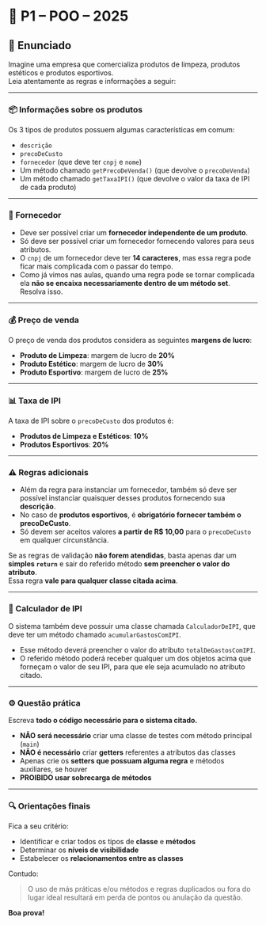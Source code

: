 # 📘 P1 – POO – 2025

## 📝 Enunciado

Imagine uma empresa que comercializa produtos de limpeza, produtos estéticos e produtos esportivos.  
Leia atentamente as regras e informações a seguir:

---

### 📦 Informações sobre os produtos

Os 3 tipos de produtos possuem algumas características em comum:

- `descrição`
- `precoDeCusto`
- `fornecedor` (que deve ter `cnpj` e `nome`)
- Um método chamado `getPrecoDeVenda()` (que devolve o `precoDeVenda`)
- Um método chamado `getTaxaIPI()` (que devolve o valor da taxa de IPI de cada produto)

---

### 👷 Fornecedor

- Deve ser possível criar um **fornecedor independente de um produto**.
- Só deve ser possível criar um fornecedor fornecendo valores para seus atributos.
- O `cnpj` de um fornecedor deve ter **14 caracteres**, mas essa regra pode ficar mais complicada com o passar do tempo.
- Como já vimos nas aulas, quando uma regra pode se tornar complicada ela **não se encaixa necessariamente dentro de um método set**. Resolva isso.

---

### 💰 Preço de venda

O preço de venda dos produtos considera as seguintes **margens de lucro**:

- **Produto de Limpeza**: margem de lucro de **20%**
- **Produto Estético**: margem de lucro de **30%**
- **Produto Esportivo**: margem de lucro de **25%**

---

### 📊 Taxa de IPI

A taxa de IPI sobre o `precoDeCusto` dos produtos é:

- **Produtos de Limpeza e Estéticos**: **10%**
- **Produtos Esportivos**: **20%**

---

### ⚠️ Regras adicionais

- Além da regra para instanciar um fornecedor, também só deve ser possível instanciar quaisquer desses produtos fornecendo sua **descrição**.
- No caso de **produtos esportivos**, é **obrigatório fornecer também o precoDeCusto**.
- Só devem ser aceitos valores **a partir de R$ 10,00** para o `precoDeCusto` em qualquer circunstância.

Se as regras de validação **não forem atendidas**, basta apenas dar um **simples `return`** e sair do referido método **sem preencher o valor do atributo**.  
Essa regra **vale para qualquer classe citada acima**.

---

### 🧮 Calculador de IPI

O sistema também deve possuir uma classe chamada `CalculadorDeIPI`, que deve ter um método chamado `acumularGastosComIPI`.

- Esse método deverá preencher o valor do atributo `totalDeGastosComIPI`.
- O referido método poderá receber qualquer um dos objetos acima que forneçam o valor de seu IPI, para que ele seja acumulado no atributo citado.

---

### ⚙️ Questão prática

Escreva **todo o código necessário para o sistema citado.**

- **NÃO será necessário** criar uma classe de testes com método principal (`main`)
- **NÃO é necessário** criar **getters** referentes a atributos das classes
- Apenas crie os **setters que possuam alguma regra** e métodos auxiliares, se houver
- **PROIBIDO usar sobrecarga de métodos**

---

### 🔍 Orientações finais

Fica a seu critério:

- Identificar e criar todos os tipos de **classe** e **métodos**
- Determinar os **níveis de visibilidade**
- Estabelecer os **relacionamentos entre as classes**

Contudo:

> O uso de más práticas e/ou métodos e regras duplicados ou fora do lugar ideal resultará em perda de pontos ou anulação da questão.

**Boa prova!**
